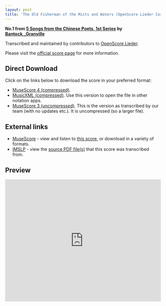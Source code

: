 ```yaml
---
layout: post
title: 'The Old Fisherman of the Mists and Waters (OpenScore Lieder Corpus)'
---
```


__No.1 from [5 Songs from the Chinese Poets, 1st Series](https://fourscoreandmore.org/openscore/lieder/Bantock%2C_Granville/5_Songs_from_the_Chinese_Poets%2C_1st_Series/) by [Bantock,_Granville](https://fourscoreandmore.org/openscore/lieder/Bantock%2C_Granville)__

Transcribed and maintained by contributors to [OpenScore Lieder].

Please visit the [official score page] for more information.

[official score page]: https://musescore.com/openscore-lieder-corpus/scores/6211535
[OpenScore Lieder]: https://musescore.com/openscore-lieder-corpus

## Direct Download

Click on the links below to download the score in your preferred format:
- [MuseScore 4 (compressed)](https://fourscoreandmore.org/openscore/lieder/Bantock%2C_Granville/5_Songs_from_the_Chinese_Poets%2C_1st_Series/1_The_Old_Fisherman_of_the_Mists_and_Waters.mscz).
- [MusicXML (compressed)](https://fourscoreandmore.org/openscore/lieder/Bantock%2C_Granville/5_Songs_from_the_Chinese_Poets%2C_1st_Series/1_The_Old_Fisherman_of_the_Mists_and_Waters.mxl). Use this version to open the file in other notation apps.
- [MuseScore 3 (uncompressed)](https://raw.githubusercontent.com/OpenScore/Lieder/refs/heads/main/scores/Bantock%2C_Granville/5_Songs_from_the_Chinese_Poets%2C_1st_Series/1_The_Old_Fisherman_of_the_Mists_and_Waters/lc6211535.mscx). This is the version as transcribed by our team (with no updates etc.). It is uncompressed (so a larger file).

## External links

- [MuseScore] - view and listen to [this score][MuseScore], or download in a variety of formats.
- [IMSLP] - view the [source PDF file(s)][IMSLP] that this score was transcribed from.

[MuseScore]: https://musescore.com/score/6211535
[IMSLP]: https://imslp.org/wiki/Special:ReverseLookup/236270

## Preview

<iframe width="100%" height="394" src="https://musescore.com/openscore-lieder-corpus/scores/6211535/embed" frameborder="0" allowfullscreen allow="autoplay; fullscreen"></iframe>
